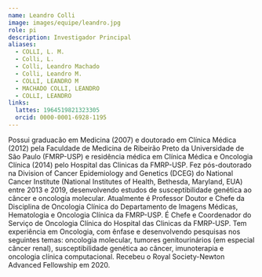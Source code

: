 ```yaml
---
name: Leandro Colli
image: images/equipe/leandro.jpg
role: pi
description: Investigador Principal
aliases:
  - COLLI, L. M.
  - Colli, L.
  - Colli, Leandro Machado
  - Colli, Leandro M.
  - COLLI, LEANDRO M
  - MACHADO COLLI, LEANDRO
  - COLLI, LEANDRO
links:
  lattes: 1964519821323305
  orcid: 0000-0001-6928-1195
---
```


Possui graduacão em Medicina (2007) e doutorado em Clínica Médica (2012) pela Faculdade de Medicina de Ribeirão Preto da Universidade de São Paulo (FMRP-USP) e residência médica em Clínica Médica e Oncologia Clínica (2014) pelo Hospital das Clinicas da FMRP-USP. Fez pós-doutorado na Division of Cancer Epidemiology and Genetics (DCEG) do National Cancer Institute (National Institutes of Health, Bethesda, Maryland, EUA) entre 2013 e 2019, desenvolvendo estudos de susceptibilidade genética ao câncer e oncologia molecular. Atualmente é Professor Doutor e Chefe da Disciplina de Oncologia Clínica do Departamento de Imagens Médicas, Hematologia e Oncologia Clínica da FMRP-USP. É Chefe e Coordenador do Serviço de Oncologia Clínica do Hospital das Clinicas da FMRP-USP. Tem experiência em Oncologia, com ênfase e desenvolvendo pesquisas nos seguintes temas: oncologia molecular, tumores genitourinários (em especial câncer renal), susceptibilidade genética ao câncer, imunoterapia e oncologia clínica computacional. Recebeu o Royal Society-Newton Advanced Fellowship em 2020.
